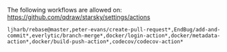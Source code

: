 
The following workflows are allowed on: https://github.com/qdraw/starsky/settings/actions

```
ljharb/rebase@master,peter-evans/create-pull-request*,EndBug/add-and-commit*,everlytic/branch-merge*,docker/login-action*,docker/metadata-action*,docker/build-push-action*,codecov/codecov-action*
```
